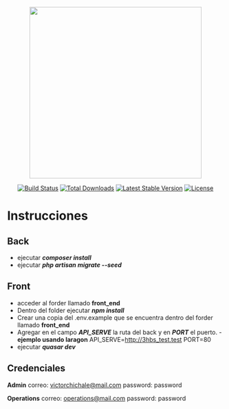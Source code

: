 <p align="center"><a href="https://laravel.com" target="_blank"><img src="https://raw.githubusercontent.com/laravel/art/master/logo-lockup/5%20SVG/2%20CMYK/1%20Full%20Color/laravel-logolockup-cmyk-red.svg" width="400"></a></p>

<p align="center">
<a href="https://travis-ci.org/laravel/framework"><img src="https://travis-ci.org/laravel/framework.svg" alt="Build Status"></a>
<a href="https://packagist.org/packages/laravel/framework"><img src="https://img.shields.io/packagist/dt/laravel/framework" alt="Total Downloads"></a>
<a href="https://packagist.org/packages/laravel/framework"><img src="https://img.shields.io/packagist/v/laravel/framework" alt="Latest Stable Version"></a>
<a href="https://packagist.org/packages/laravel/framework"><img src="https://img.shields.io/packagist/l/laravel/framework" alt="License"></a>
</p>

# Instrucciones
## Back

- ejecutar ***composer install***
- ejecutar ***php artisan migrate --seed***
 
## Front
- acceder al forder llamado **front_end**
- Dentro del folder ejecutar ***npm install***
- Crear una copia del .env.example que se encuentra dentro del forder llamado **front_end**
- Agregar en el campo ***API_SERVE*** la ruta del back y en ***PORT*** el puerto.
-**ejemplo usando laragon**
    API_SERVE=http://3hbs_test.test
    PORT=80
- ejecutar ***quasar dev***

## Credenciales
**Admin**
correo: victorchichale@mail.com
password: password

**Operations**
correo: operations@mail.com
password: password